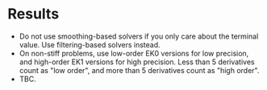 # Results

* Do not use smoothing-based solvers if you only care about the terminal value. Use filtering-based solvers instead.
* On non-stiff problems, use low-order EK0 versions for low precision, and high-order EK1 versions for high precision. Less than 5 derivatives count as "low order", and more than 5 derivatives count as "high order".
* TBC.
